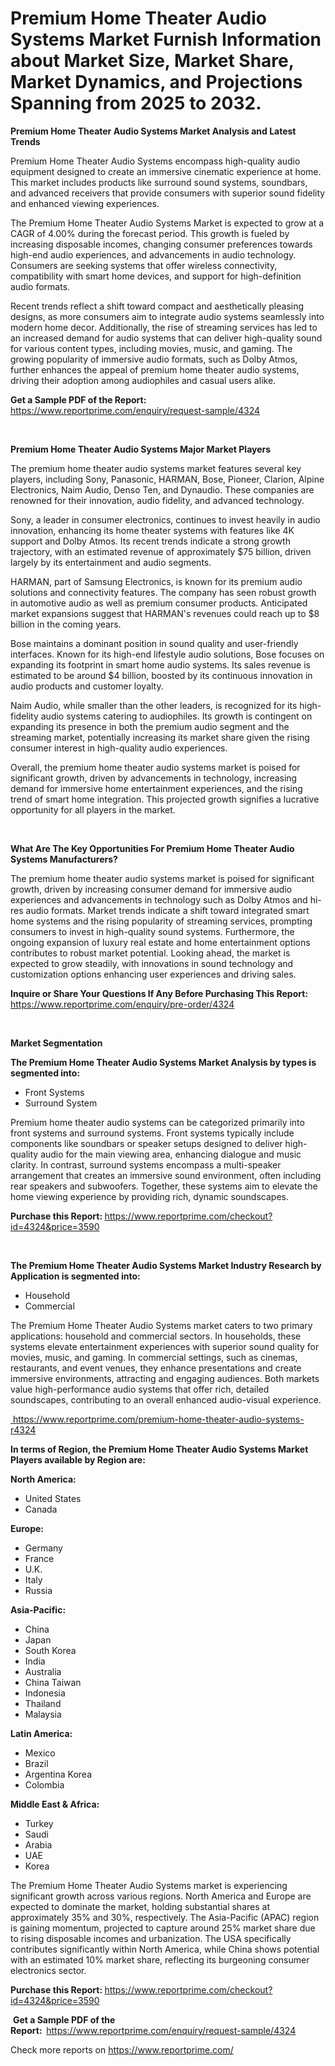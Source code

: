 <p><h1>Premium Home Theater Audio Systems Market Furnish Information about Market Size, Market Share, Market Dynamics, and Projections Spanning from 2025 to 2032.</h1></p><p><strong>Premium Home Theater Audio Systems Market Analysis and Latest Trends</strong></p>
<p><p>Premium Home Theater Audio Systems encompass high-quality audio equipment designed to create an immersive cinematic experience at home. This market includes products like surround sound systems, soundbars, and advanced receivers that provide consumers with superior sound fidelity and enhanced viewing experiences.</p><p>The Premium Home Theater Audio Systems Market is expected to grow at a CAGR of 4.00% during the forecast period. This growth is fueled by increasing disposable incomes, changing consumer preferences towards high-end audio experiences, and advancements in audio technology. Consumers are seeking systems that offer wireless connectivity, compatibility with smart home devices, and support for high-definition audio formats.</p><p>Recent trends reflect a shift toward compact and aesthetically pleasing designs, as more consumers aim to integrate audio systems seamlessly into modern home decor. Additionally, the rise of streaming services has led to an increased demand for audio systems that can deliver high-quality sound for various content types, including movies, music, and gaming. The growing popularity of immersive audio formats, such as Dolby Atmos, further enhances the appeal of premium home theater audio systems, driving their adoption among audiophiles and casual users alike.</p></p>
<p><strong>Get a Sample PDF of the Report:&nbsp;</strong> <a href="https://www.reportprime.com/enquiry/request-sample/4324?utm_campaign=3037&utm_medium=2&utm_source=Github&utm_content=ia&utm_term=19032025&utm_id=premium-home-theater-audio-systems">https://www.reportprime.com/enquiry/request-sample/4324</a></p>
<p>&nbsp;</p>
<p><strong>Premium Home Theater Audio Systems Major Market Players</strong></p>
<p><p>The premium home theater audio systems market features several key players, including Sony, Panasonic, HARMAN, Bose, Pioneer, Clarion, Alpine Electronics, Naim Audio, Denso Ten, and Dynaudio. These companies are renowned for their innovation, audio fidelity, and advanced technology. </p><p>Sony, a leader in consumer electronics, continues to invest heavily in audio innovation, enhancing its home theater systems with features like 4K support and Dolby Atmos. Its recent trends indicate a strong growth trajectory, with an estimated revenue of approximately $75 billion, driven largely by its entertainment and audio segments.</p><p>HARMAN, part of Samsung Electronics, is known for its premium audio solutions and connectivity features. The company has seen robust growth in automotive audio as well as premium consumer products. Anticipated market expansions suggest that HARMAN's revenues could reach up to $8 billion in the coming years.</p><p>Bose maintains a dominant position in sound quality and user-friendly interfaces. Known for its high-end lifestyle audio solutions, Bose focuses on expanding its footprint in smart home audio systems. Its sales revenue is estimated to be around $4 billion, boosted by its continuous innovation in audio products and customer loyalty.</p><p>Naim Audio, while smaller than the other leaders, is recognized for its high-fidelity audio systems catering to audiophiles. Its growth is contingent on expanding its presence in both the premium audio segment and the streaming market, potentially increasing its market share given the rising consumer interest in high-quality audio experiences.</p><p>Overall, the premium home theater audio systems market is poised for significant growth, driven by advancements in technology, increasing demand for immersive home entertainment experiences, and the rising trend of smart home integration. This projected growth signifies a lucrative opportunity for all players in the market.</p></p>
<p>&nbsp;</p>
<p><strong>What Are The Key Opportunities For Premium Home Theater Audio Systems Manufacturers?</strong></p>
<p><p>The premium home theater audio systems market is poised for significant growth, driven by increasing consumer demand for immersive audio experiences and advancements in technology such as Dolby Atmos and hi-res audio formats. Market trends indicate a shift toward integrated smart home systems and the rising popularity of streaming services, prompting consumers to invest in high-quality sound systems. Furthermore, the ongoing expansion of luxury real estate and home entertainment options contributes to robust market potential. Looking ahead, the market is expected to grow steadily, with innovations in sound technology and customization options enhancing user experiences and driving sales.</p></p>
<p><strong>Inquire or Share Your Questions If Any Before Purchasing This Report:</strong> <a href="https://www.reportprime.com/enquiry/pre-order/4324?utm_campaign=3037&utm_medium=2&utm_source=Github&utm_content=ia&utm_term=19032025&utm_id=premium-home-theater-audio-systems">https://www.reportprime.com/enquiry/pre-order/4324</a></p>
<p>&nbsp;</p>
<p><strong>Market Segmentation</strong></p>
<p><strong>The Premium Home Theater Audio Systems Market Analysis by types is segmented into:</strong></p>
<p><ul><li>Front Systems</li><li>Surround System</li></ul></p>
<p><p>Premium home theater audio systems can be categorized primarily into front systems and surround systems. Front systems typically include components like soundbars or speaker setups designed to deliver high-quality audio for the main viewing area, enhancing dialogue and music clarity. In contrast, surround systems encompass a multi-speaker arrangement that creates an immersive sound environment, often including rear speakers and subwoofers. Together, these systems aim to elevate the home viewing experience by providing rich, dynamic soundscapes.</p></p>
<p><strong>Purchase this Report:&nbsp;</strong><a href="https://www.reportprime.com/checkout?id=4324&price=3590&utm_campaign=3037&utm_medium=2&utm_source=Github&utm_content=ia&utm_term=19032025&utm_id=premium-home-theater-audio-systems">https://www.reportprime.com/checkout?id=4324&price=3590</a></p>
<p>&nbsp;</p>
<p><strong>The Premium Home Theater Audio Systems Market Industry Research by Application is segmented into:</strong></p>
<p><ul><li>Household</li><li>Commercial</li></ul></p>
<p><p>The Premium Home Theater Audio Systems market caters to two primary applications: household and commercial sectors. In households, these systems elevate entertainment experiences with superior sound quality for movies, music, and gaming. In commercial settings, such as cinemas, restaurants, and event venues, they enhance presentations and create immersive environments, attracting and engaging audiences. Both markets value high-performance audio systems that offer rich, detailed soundscapes, contributing to an overall enhanced audio-visual experience.</p></p>
<p><a href="https://www.reportprime.com/premium-home-theater-audio-systems-r4324?utm_campaign=3037&utm_medium=2&utm_source=Github&utm_content=ia&utm_term=19032025&utm_id=premium-home-theater-audio-systems">&nbsp;https://www.reportprime.com/premium-home-theater-audio-systems-r4324</a></p>
<p><strong>In terms of Region, the Premium Home Theater Audio Systems Market Players available by Region are:</strong></p>
<p>
    <p> <strong> North America: </strong>
        <ul>
            <li>United States</li>
            <li>Canada</li>
        </ul>
        </p> 
    <p> <strong> Europe: </strong>
        <ul>
            <li>Germany</li>
            <li>France</li>
            <li>U.K.</li>
            <li>Italy</li>
            <li>Russia</li>
        </ul>
        </p> 
    <p> <strong> Asia-Pacific: </strong>
        <ul>
            <li>China</li>
            <li>Japan</li>
            <li>South Korea</li>
            <li>India</li>
            <li>Australia</li>
            <li>China Taiwan</li>
            <li>Indonesia</li>
            <li>Thailand</li>
            <li>Malaysia</li>
        </ul>
        </p> 
    <p> <strong> Latin America: </strong>
        <ul>
            <li>Mexico</li>
            <li>Brazil</li>
            <li>Argentina Korea</li>
            <li>Colombia</li>
        </ul>
        </p> 
    <p> <strong> Middle East & Africa: </strong>
        <ul>
            <li>Turkey</li>
            <li>Saudi</li>
            <li>Arabia</li>
            <li>UAE</li>
            <li>Korea</li>
        </ul>
    </p>
    </p>
<p><p>The Premium Home Theater Audio Systems market is experiencing significant growth across various regions. North America and Europe are expected to dominate the market, holding substantial shares at approximately 35% and 30%, respectively. The Asia-Pacific (APAC) region is gaining momentum, projected to capture around 25% market share due to rising disposable incomes and urbanization. The USA specifically contributes significantly within North America, while China shows potential with an estimated 10% market share, reflecting its burgeoning consumer electronics sector.</p></p>
<p><strong>Purchase this Report: </strong><a href="https://www.reportprime.com/checkout?id=4324&price=3590&utm_campaign=3037&utm_medium=2&utm_source=Github&utm_content=ia&utm_term=19032025&utm_id=premium-home-theater-audio-systems">https://www.reportprime.com/checkout?id=4324&price=3590</a></p>
<p>&nbsp;<strong>Get a Sample PDF of the Report:&nbsp;&nbsp;</strong><a href="https://www.reportprime.com/enquiry/request-sample/4324?utm_campaign=3037&utm_medium=2&utm_source=Github&utm_content=ia&utm_term=19032025&utm_id=premium-home-theater-audio-systems">https://www.reportprime.com/enquiry/request-sample/4324</a></p>
<p><strong></strong></p>
<p>Check more reports on <a href="https://www.reportprime.com/?utm_campaign=3037&utm_medium=2&utm_source=Github&utm_content=ia&utm_term=19032025&utm_id=premium-home-theater-audio-systems">https://www.reportprime.com/</a></p>